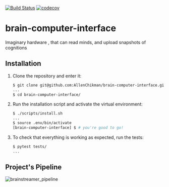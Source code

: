 [![Build Status](https://travis-ci.org/AllenChikman/brainstreamer.svg?branch=master)](https://travis-ci.org/AllenChikman/brainstreamer)
[![codecov](https://codecov.io/gh/AllenChikman/brainstreamer/branch/master/graph/badge.svg)](https://codecov.io/gh/AllenChikman/brainstreamer)

# brain-computer-interface
Imaginary hardware , that can read minds, and upload snapshots of cognitions

## Installation

1. Clone the repository and enter it:

    ```sh
    $ git clone git@github.com:AllenChikman/brain-computer-interface.git
    ...
    $ cd brain-computer-interface/
    ```

2. Run the installation script and activate the virtual environment:

    ```sh
    $ ./scripts/install.sh
    ...
    $ source .env/bin/activate
    [brain-computer-interface] $ # you're good to go!
    ```

3. To check that everything is working as expected, run the tests:


    ```sh
    $ pytest tests/
    ...
    ```
    
    
## Project's Pipeline
![brainstreamer_pipeline](https://user-images.githubusercontent.com/37861691/82965333-79945680-9fd0-11ea-8e41-bbfb7f2e891b.png)


